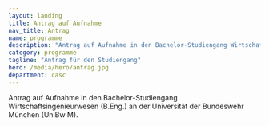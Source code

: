 ```yaml
---
layout: landing
title: Antrag auf Aufnahme
nav_title: Antrag
name: programme
description: "Antrag auf Aufnahme in den Bachelor-Studiengang Wirtschaftsingenieurwesen (B.Eng.) an der Universität der Bundeswehr München (UniBw M)."
category: programme
tagline: "Antrag für den Studiengang"
hero: /media/hero/antrag.jpg
department: casc
---
```


Antrag auf Aufnahme in den Bachelor-Studiengang Wirtschaftsingenieurwesen (B.Eng.) an der Universität der Bundeswehr München (UniBw M).

